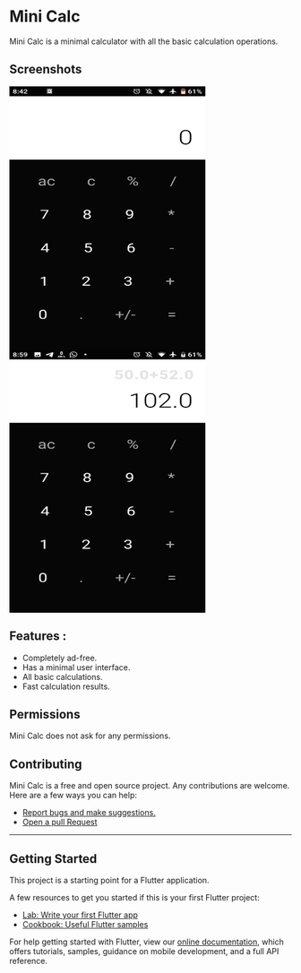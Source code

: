 # Mini Calc

Mini Calc is a minimal calculator with all the basic calculation operations.
## Screenshots

<img src="https://github.com/adarshbalu/mini_calc/blob/master/minicalc.png?raw=true" width="350" height="470" align="left">


<img src="https://github.com/adarshbalu/mini_calc/blob/master/minicalcc.png?raw=true" width="350" height="470" align="center">


## Features :

- Completely ad-free.
- Has a minimal user interface.
- All basic calculations.
- Fast calculation results.


## Permissions

Mini Calc does not ask for any permissions.

## Contributing

Mini Calc is a free and open source project. Any contributions are welcome. Here are a few ways you can help:
 * [Report bugs and make suggestions.](https://github.com/adarshbalu/mini_calc/issues)
 * [Open a pull Request](https://github.com/adarshbalu/mini_calc/pulls)
 

<hr>

## Getting Started

This project is a starting point for a Flutter application.

A few resources to get you started if this is your first Flutter project:

- [Lab: Write your first Flutter app](https://flutter.dev/docs/get-started/codelab)
- [Cookbook: Useful Flutter samples](https://flutter.dev/docs/cookbook)

For help getting started with Flutter, view our
[online documentation](https://flutter.dev/docs), which offers tutorials,
samples, guidance on mobile development, and a full API reference.
